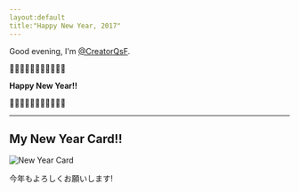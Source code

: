 ```yaml
---
layout:default
title:"Happy New Year, 2017"
---
```


Good evening, I'm [@CreatorQsF](http://de-liker.com/about.html).

🎉🎉🎉🎉🎉🎉🎉🎉🎉🎉🎉

**Happy New Year!!**

🎉🎉🎉🎉🎉🎉🎉🎉🎉🎉🎉

---

## My New Year Card!!

![New Year Card](https://statics-de-liker-com.global.ssl.fastly.net/images/SkIEP/new-year-card-2017.jpeg)

今年もよろしくお願いします!
